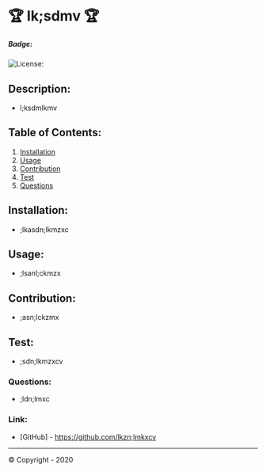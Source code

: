 
# 🏆 lk;sdmv 🏆

##### **Badge:**
![License: ](https://img.shields.io/badge/License-MIT-green)


## **Description:**
* l;ksdmlkmv

## **Table of Contents:**
1. [Installation](#installation)
2. [Usage](#usage)
3. [Contribution](#contribution)
4. [Test](#test)
5. [Questions](#questions)

## **Installation:**
* ;lkasdn;lkmzxc

## **Usage:**
* ;lsanl;ckmzx

## **Contribution:**
* ;asn;lckzmx

## **Test:**
* ;sdn;lkmzxcv

### **Questions:**
* ;ldn;lmxc 

### **Link:**
* [GitHub] - https://github.com/lkzn;lmkxcv 

-------------
© Copyright - 2020

